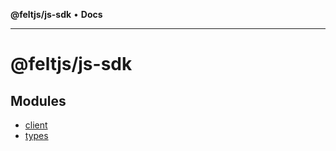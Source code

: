 **@feltjs/js-sdk** • **Docs**

***

# @feltjs/js-sdk

## Modules

- [client](client/README.md)
- [types](types/README.md)
